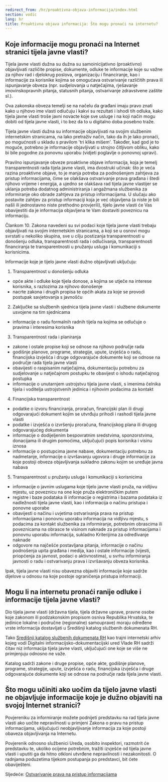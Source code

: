 ```yaml
---
redirect_from: /hr/proaktivna-objava-informacija/index.html
section: vodic
lang: hr
title: Proaktivna objava informacija: Što mogu pronaći na internetu?
---
```


## Koje informacije mogu pronaći na Internet stranici tijela javne vlasti?

Tijela javne vlasti dužna su dužna su samoinicijativno (proaktivno) objavljivati različite propise, dokumente, odluke te informacije koje su važne za njihov rad i djelokrug poslova, organizaciju i  financiranje, kao i informacije za korisnike kojima se omogućava ostvarivanje različitih prava ili ispunjavanje obveza (npr. sudjelovanja u natječajima, rješavanje imovinskopravnih pitanja, statusnih pitanja, ostvarivanje zdravstvene zaštite sl.).

Ova zakonska obveza temelji se na načelu da građani imaju pravo znati kako u njihovo ime vlasti odlučuju i kakvi su rezultati i ishodi tih odluka, kako tijela javne vlasti troše javni novacte koje sve usluge i na koji način mogu dobiti od tijela javne vlasti, i to bez da to u digitalno doba posebno traže.

Tijela javne vlasti dužna su informacije objavljivati na svojim službenim internetskim stranicama,  na lako pretraživ način, tako da ih je lako pronaći, po mogućnosti u skladu s pravilom 'tri klika mišem'. Također, kad god je to moguće, potrebno je informacije objavljivati u strojno čitljivom obliku, kako bi bile pogodne za ponovnu uporabu (vidjeti poglavlje o ponovnoj upravi).

Pravilno ispunjavanje obveze proaktivne objave informacija, koja je temelj transparentnosti rada tijela javne vlasti, ima dvostruki učinak: što je veća razina proaktivne objave, to je manja potreba za podnošenjem zahtjeva za pristup informacijama, čime se olakšava ostvarivanje prava građana i štedi njihovo vrijeme i energija, a ujedno se olakšava rad tijela javne vlastijer se uklanja potreba dodatnog administriranja i angažmana službenika za informiranje oko obrade zahtjeva za pristup informacijama. U slučaju ako postavite zahtjev za pristup informaciji koja je već objavljena (a niste je bili našli ili jednostavno niste prethodno provjerili), tijelo javne vlasti će Vas obavijestiti da je informacija  objavljena te Vam dostaviti poveznicu na informaciju.

Člankom 10. Zakona navedeni su svi podaci koje tijela javne vlasti trebaju objavljivati na svojim internetskim stranicama, a koji se u osnovi mogu svrstati u nekoliko skupina, sve u cilju postizanja transparentnosti u donošenju odluka, transparentnosti rada i odlučivanja, transparentnosti financiranja te transparentnosti u pružanju usluga i komunikaciji s korisnicima.

Informacije koje je tijelo javne vlasti dužno objavljivati uključuju:

1. Transparentnost u donošenju odluka

* opće akte i odluke koje tijela donose, a kojima se utječe na interese korisnika, s razlozima za njihovo donošenje
* nacrte zakona i drugih propisa te općih akata za koje se provodi postupak savjetovanja s javnošću

2. Zaključke sa službenih sjednica tijela javne vlasti i službene dokumente usvojene na tim sjednicama

* informacije o radu formalnih radnih tijela na kojima se odlučuje o pravima i interesima korisnika

3. Transparentnost rada i planiranja 

* zakone i ostale propise koji se odnose na njihovo područje rada
* godišnje planove, programe, strategije, upute, izvješća o radu, financijska izvješća i druge odgovarajuće dokumente koji se odnose na područje rada tijela javne vlasti
* obavijesti o raspisanim natječajima, dokumentaciju potrebnu za sudjelovanje u natječajnom postupku te obavijest o ishodu natječajnog postupka 
* informacije o unutarnjem ustrojstvu tijela javne vlasti, s imenima čelnika tijela i voditelja ustrojstvenih jedinica i njihovim podacima za kontakt

4. Financijska transparentnost

* podatke o izvoru financiranja, proračun, financijski plan ili drugi odgovarajući dokument kojim se utvrđuju prihodi i rashodi tijela javne vlasti
* podatke i izvješća o izvršenju proračuna, financijskog plana ili drugog odgovarajućeg dokumenta
* informacije o dodijeljenim bespovratnim sredstvima, sponzorstvima, donacijama ili drugim pomoćima, uključujući popis korisnika i visinu iznosa
* informacije o postupcima javne nabave, dokumentaciju potrebnu za nadmetanje, informacije o izvršavanju ugovora i druge informacije za koje postoji obveza objavljivanja sukladno zakonu kojim se uređuje javna nabava

5. Transparentnost u pružanju usluga i komunikaciji s korisnicima 

* informacije o javnim uslugama koje tijelo javne vlasti pruža, na vidljivu mjestu, uz poveznicu na one koje pruža elektroničkim putem
* registre i baze podataka ili informacije o registrima i bazama podataka iz nadležnosti tijela javne vlasti, kao i informacija o načinu pristupa i ponovne uporabe
* obavijesti o načinu i uvjetima ostvarivanja prava na pristup informacijama i ponovnu uporabu informacija na vidljivu mjestu, s podacima za kontakt službenika za informiranje, potrebnim obrascima ili poveznicama na obrasce te visinom naknade za pristup informacijama i ponovnu uporabu informacija, sukladno Kriterijima za određivanje naknade
* odgovore na najčešće postavljana pitanja, informacije o načinu podnošenja upita građana i medija, kao i ostale informacije (vijesti, priopćenja za javnost, podaci o aktivnostima), u svrhu informiranja javnosti o radu i ostvarivanju prava i izvršavanju obveza korisnika.

Ipak, tijela javne vlasti nisu obavezna objaviti informacije koje sadrže dijelove u odnosu na koje postoje ograničenja pristupa informaciji. 

## Mogu li na internetu pronaći ranije odluke i informacije tijela javne vlasti?

Dio tijela javne vlasti (državna tijela, tijela državne uprave, pravne osobe koje zakonom ili podzakonskim propisom osniva Republika Hrvatska, te jedinice lokalne i područne (regionalne) samouprave) moraju određene vrste informacija dostavljati u Središnji katalog službenih dokumenata RH.

Tako [Središnji katalog službenih dokumenata RH](http://www.digured.hr/ ) kao trajni internetski arhiv kojeg vodi Digitalni informacijsko-dokumentacijski ured Vlade RH sadrži čitav niz informacija tijela javne vlasti, uključujući one koje se više ne primjenjuju odnosno ne važe.

Katalog sadrži zakone i druge propise, opće akte,  godišnje planove, programe, strategije, upute, izvješća o radu, financijska izvješća i druge odgovarajuće dokumente koji se odnose na područje rada tijela javne vlasti.

## Što mogu učiniti ako uočim da tijelo javne vlasti ne objavljuje informacije koje je dužno objaviti na svojoj Internet stranici?

Povjereniku za informiranje možete podnijeti predstavku na rad tijela javne vlasti ako uočite nepravilnosti  u primjeni Zakona o pravu na pristup informacijama, uključujući neobjavljivanje informacija za koje postoji obaveza objavljivanja na Internetu.

Povjerenik odnosno službenici Ureda, osobito inspektori, razmotrit će predstavku te, ukoliko ocijene potrebnim, tražiti izvješće od tijela javne vlasti i uputiti ga da hitno otkloni utvrđene nepravilnosti i nezakonitosti. O radnjama poduzetima tijekom postupanja po predstavci, bit ćete obaviješteni.

Sljedeće: [Ostvarivanje prava na pristup informacijama](ostvarivanje-prava-na-pristup-informacijama)